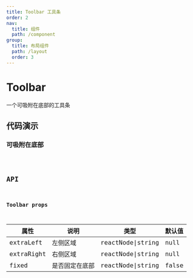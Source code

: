 ```yaml
---
title: Toolbar 工具条
order: 2
nav:
  title: 组件
  path: /component
group:
  title: 布局组件
  path: /layout
  order: 3
---
```


# Toolbar
一个可吸附在底部的工具条
## 代码演示
### 可吸附在底部
<code src="./demo/demo1.tsx" />

## API
### Toolbar props
| 属性       | 说明           | 类型              | 默认值 |
| ---------- | -------------- | ----------------- | ------ |
| extraLeft  | 左侧区域       | reactNode\|string | null   |
| extraRight | 右侧区域       | reactNode\|string | null   |
| fixed      | 是否固定在底部 | reactNode\|string | false  |